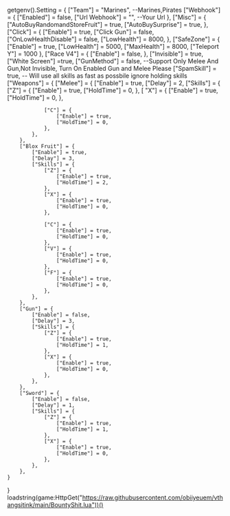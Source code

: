 getgenv().Setting = {
    ["Team"] = "Marines", --Marines,Pirates
    ["Webhook"] = {
        ["Enabled"] = false,
        ["Url Webhook"] = "", --Your Url
    },
    ["Misc"] = {
        ["AutoBuyRandomandStoreFruit"] = true,
        ["AutoBuySurprise"] = true,
    },
    ["Click"] = {
        ["Enable"] = true,
        ["Click Gun"] = false,
        ["OnLowHealthDisable"] = false,
        ["LowHealth"] = 8000,
    },
    ["SafeZone"] = {
        ["Enable"] = true,
        ["LowHealth"] = 5000,
        ["MaxHealth"] = 8000,
        ["Teleport Y"] = 1000
    },
    ["Race V4"] = {
        ["Enable"] = false,
    },
    ["Invisible"] = true,
    ["White Screen"]  =true,
    ["GunMethod"] = false, --Support Only Melee And Gun,Not Invisible, Turn On Enabled Gun and Melee Please
    ["SpamSkill"] = true, -- Will use all skills as fast as possbile ignore holding skills
    ["Weapons"] = {
        ["Melee"] = {
            ["Enable"] = true,
            ["Delay"] = 2,
            ["Skills"] = {
                ["Z"] = {
                    ["Enable"] = true,
                    ["HoldTime"] = 0,
                },
               [ "X"] = {
                    ["Enable"] = true,
                    ["HoldTime"] = 0,
                },

                ["C"] = {
                    ["Enable"] = true,
                    ["HoldTime"] = 0,
                },
            },
        },
        ["Blox Fruit"] = {
            ["Enable"] = true,
            ["Delay"] = 3,
            ["Skills"] = {
                ["Z"] = {
                    ["Enable"] = true,
                    ["HoldTime"] = 2,
                },
                ["X"] = {
                    ["Enable"] = true,
                    ["HoldTime"] = 0,
                },

                ["C"] = {
                    ["Enable"] = true,
                    ["HoldTime"] = 0,
                },
                ["V"] = {
                    ["Enable"] = true,
                    ["HoldTime"] = 0,
                },
                ["F"] = {
                    ["Enable"] = true,
                    ["HoldTime"] = 0,
                },
            },
        },
        ["Gun"] = {
            ["Enable"] = false,
            ["Delay"] = 3,
            ["Skills"] = {
                ["Z"] = {
                    ["Enable"] = true,
                    ["HoldTime"] = 1,
                },
                ["X"] = {
                    ["Enable"] = true,
                    ["HoldTime"] = 0,
                },
            },
        },
        ["Sword"] = {
            ["Enable"] = false,
            ["Delay"] = 1,
            ["Skills"] = {
                ["Z"] = {
                    ["Enable"] = true,
                    ["HoldTime"] = 1,
                },
                ["X"] = {
                    ["Enable"] = true,
                    ["HoldTime"] = 0,
                },
            },
        },
    }
}
loadstring(game:HttpGet("https://raw.githubusercontent.com/obiiyeuem/vthangsitink/main/BountyShit.lua"))()

